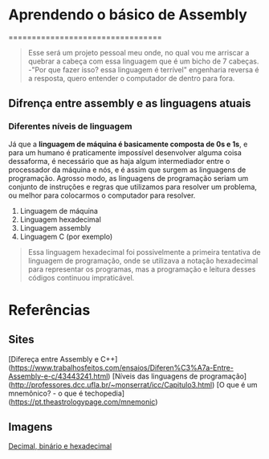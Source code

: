 # Aprendendo o básico de Assembly
=================================

> Esse será um projeto pessoal meu onde, no qual vou me arriscar a quebrar a cabeça com essa linguagem que é um bicho de 7 cabeças. -"Por que fazer isso? essa linguagem é terrível" engenharia reversa é a resposta, quero entender o computador de dentro para fora.

## Difrença entre assembly e as linguagens atuais

### Diferentes níveis de linguagem

Já que a **linguagem de máquina é basicamente composta de 0s e 1s**, e para um humano é praticamente impossível desenvolver alguma coisa dessaforma, é necessário que as haja algum intermediador entre o processador da máquina e nós, e é assim que surgem as linguagens de programação. Agrosso modo, as linguagens de programação seriam um conjunto de instruções e regras que utilizamos para resolver um problema, ou melhor para colocarmos o computador para resolver.

1. Linguagem de máquina
2. Linguagem hexadecimal
3. Linguagem assembly
4. Linguagem C (por exemplo)

> Essa linguagem hexadecimal foi possivelmente a primeira tentativa de linguagem de programação, onde se utilizava a notação hexadecimal para representar os programas, mas a programação e leitura desses códigos continuou impraticável.

  

# Referências

## Sites

[Difereça entre Assembly e C++] (https://www.trabalhosfeitos.com/ensaios/Diferen%C3%A7a-Entre-Assembly-e-c/43443241.html)
[Níveis das linguagens de programação] (http://professores.dcc.ufla.br/~monserrat/icc/Capitulo3.html)
[O que é um mnemônico? - o que é techopedia] (https://pt.theastrologypage.com/mnemonic)

## Imagens

[Decimal, binário e hexadecimal](https://lh4.googleusercontent.com/xSZO9mpOS7gk6VjUXklM4WIYz7FwyAk0HvwtwSXiGyP__qHQuxthodh32bLpIthg8NoUPggiDceBMdw5ORZ_hHsDhBx_5q2Ld0vaCt9AO3ByUiEsTX6IMN4vxQozXkkVKWCHDpc=s0)
